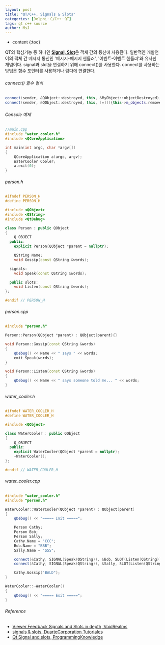 ```yaml
---
layout: post
title: "QT/C++, Signals & Slots"
categories: [DelphiㆍC/C++ㆍQT]
tags: qt c++ source
author: MsJ
---
```


* content
{:toc}

QT의 핵심기능 중 하나인 [**Signal, Slot**](https://doc.qt.io/qt-5/signalsandslots.html)은 객체 간의 통신에 사용된다. 일반적인 개발언어의 객체 간 메시지 통신인 '메시지-메시지 핸들러', '이벤트-이벤트 핸들러'와 유사한 개념이다. signal과 slot을 연결하기 위해 connect()를 사용한다. connect를 사용하는 방법은 함수 포인터를 사용하거나 람다에 연결한다.

###### connect() 함수 형식

``` cpp
connect(sender, &QObject::destroyed, this, &MyObject::objectDestroyed);
connect(sender, &QObject::destroyed, this, [=](){this->m_objects.remove(sender);});
```

###### Console 예제

```cpp
//main.cpp
#include "water_cooler.h"
#include <QCoreApplication>

int main(int argc, char *argv[])
{
    QCoreApplication a(argc, argv);
    WaterCooler Cooler;
    a.exit(0);
}
```





###### person.h

```cpp
#ifndef PERSON_H
#define PERSON_H

#include <QObject>
#include <QString>
#include <QtDebug>

class Person : public QObject
{
    Q_OBJECT
  public:
    explicit Person(QObject *parent = nullptr);

    QString Name;
    void Gossip(const QString &words);

  signals:
    void Speak(const QString &words);

  public slots:
    void Listen(const QString &words);
};

#endif // PERSON_H
```

###### person.cpp

```cpp
#include "person.h"

Person::Person(QObject *parent) : QObject(parent){}

void Person::Gossip(const QString &words)
{
    qDebug() << Name << " says " << words;
    emit Speak(words);
}

void Person::Listen(const QString &words)
{
    qDebug() << Name << " says someone told me... " << words;
}
```

###### water_cooler.h

```cpp
#ifndef WATER_COOLER_H
#define WATER_COOLER_H

#include <QObject>

class WaterCooler : public QObject
{
    Q_OBJECT
  public:
    explicit WaterCooler(QObject *parent = nullptr);
    ~WaterCooler();
};

#endif // WATER_COOLER_H
```

###### water_cooler.cpp

```cpp
#include "water_cooler.h"
#include "person.h"

WaterCooler::WaterCooler(QObject *parent) : QObject(parent)
{
    qDebug() << "===== Init =====";

    Person Cathy;
    Person Bob;
    Person Sally;
    Cathy.Name = "CCC";
    Bob.Name = "BBB";
    Sally.Name = "SSS";

    connect(&Cathy, SIGNAL(Speak(QString)), &Bob, SLOT(Listen(QString)));
    connect(&Cathy, SIGNAL(Speak(QString)), &Sally, SLOT(Listen(QString)));

    Cathy.Gossip("BALD");
}

WaterCooler::~WaterCooler()
{
    qDebug() << "===== Exit =====";
}
```

###### Reference

* [Viewer Feedback Signals and Slots in depth, VoidRealms](https://www.youtube.com/watch?v=qEGRYYx0RBw)
* [signals & slots, DuarteCorporation Tutoriales](https://www.youtube.com/watch?v=IITGountoO4)
* [Qt Signal and slots, ProgrammingKnowledge](https://www.youtube.com/watch?v=F56fSKoNCtk)
